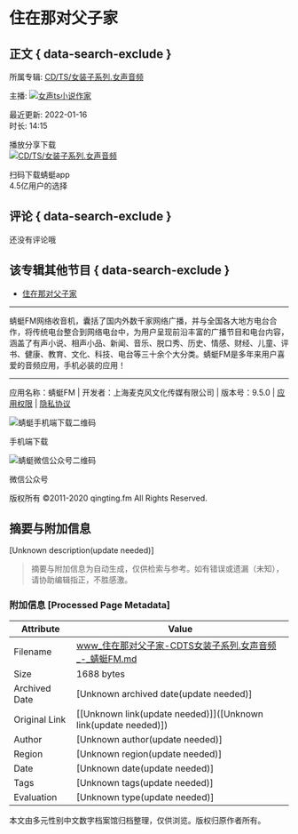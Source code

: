 # 住在那对父子家

## 正文 { data-search-exclude }


所属专辑: [CD/TS/女装子系列.女声音频](/channels/430192)

主播: ![](//pic.qtfm.cn/qtfm/2020/12/04/qingting-kf-avatar.png)[女声ts小说作家](/podcasters/d9058783610e4bd69a82ad9761f1e68b/)

最近更新: 2022-01-16  
时长: 14:15  

播放分享下载  
[![CD/TS/女装子系列.女声音频](//pic.qtfm.cn/device/a2a4230129c64226b80404e0083c3245/1642229215423_kufI97mc-.png!400)](/channels/430192)

扫码下载蜻蜓app  
4.5亿用户的选择

## 评论 { data-search-exclude }

还没有评论哦

## 该专辑其他节目 { data-search-exclude }

- [住在那对父子家](/channels/430192/programs/20120072)

---

蜻蜓FM网络收音机，囊括了国内外数千家网络广播，并与全国各大地方电台合作，将传统电台整合到网络电台中，为用户呈现前沿丰富的广播节目和电台内容，涵盖了有声小说、相声小品、新闻、音乐、脱口秀、历史、情感、财经、儿童、评书、健康、教育、文化、科技、电台等三十余个大分类。蜻蜓FM是多年来用户喜爱的音频应用，手机必装的应用！

---

应用名称：蜻蜓FM | 开发者：上海麦克风文化传媒有限公司 | 版本号：9.5.0 | [应用权限](https://sss.qingting.fm/qt-agreement/permission-20190724.html) | [隐私协议](https://sss.qtfm.cn/qt-agreement/privacy-20190724.html)

![蜻蜓手机端下载二维码](https://pay.qtfm.cn/qr/https%3A%2F%2Fm.qtfm.cn%2Fdownload%2F%3Ffrom%3Ddibu)

手机端下载

![蜻蜓微信公众号二维码](//sss.qtfm.cn/neo/wechat.jpg)

微信公众号

版权所有 ©2011-2020 qingting.fm All Rights Reserved.
<!-- tcd_original_link https://www.qtfm.cn/channels/430192/programs/20120072 -->


## 摘要与附加信息

<!-- tcd_abstract -->
[Unknown description(update needed)]
<!-- tcd_abstract_end -->

> 摘要与附加信息为自动生成，仅供检索与参考。如有错误或遗漏（未知），请协助编辑指正，不胜感激。

### 附加信息 [Processed Page Metadata]

| Attribute       | Value                                  |
|-----------------|----------------------------------------|
| Filename        | www_住在那对父子家-CDTS女装子系列.女声音频_-_蜻蜓FM.md                             |
| Size            | 1688 bytes                           |
| Archived Date   | [Unknown archived date(update needed)]                             |
| Original Link   | [[Unknown link(update needed)]]([Unknown link(update needed)])                       |
| Author          | [Unknown author(update needed)]                               |
| Region          | [Unknown region(update needed)]                               |
| Date            | [Unknown date(update needed)]                                 |
| Tags            | [Unknown tags(update needed)]                                 |
| Evaluation            | [Unknown type(update needed)]                                 |
<!-- tcd_table_end -->

本文由多元性别中文数字档案馆归档整理，仅供浏览。版权归原作者所有。
